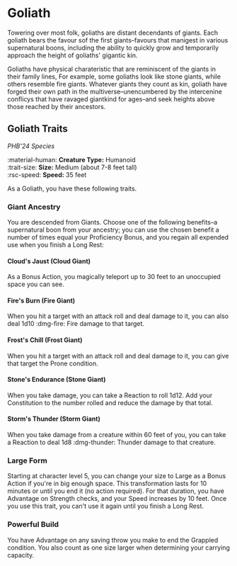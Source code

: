 # Goliath

Towering over most folk, goliaths are distant decendants of giants. Each goliath bears the favour sof the first giants–favours that manigest in various supernatural boons, including the ability to quickly grow and temporarily approach the height of goliaths' gigantic kin.

Goliaths have physical charateristic that are reminiscent of the giants in their family lines, For example, some goliaths look like stone giants, while others resemble fire giants. Whatever giants they count as kin, goliath have forged their own path in the multiverse–unencumbered by the intercenine conflicys that have ravaged giantkind for ages–and seek heights above those reached by their ancestors.

## Goliath Traits

*PHB'24 Species*

:material-human: **Creature Type:** Humanoid  
:trait-size: **Size:**  Medium (about 7-8 feet tall)  
:rsc-speed: **Speed:** 35 feet

As a Goliath, you have these following traits. 

### Giant Ancestry

You are descended from Giants. Choose one of the following benefits–a supernatural boon from your ancestry; you can use the chosen benefit a number of times equal your Proficiency Bonus, and you regain all expended use when you finish a Long Rest:

#### Cloud's Jaust (Cloud Giant)

As a Bonus Action, you magically teleport up to 30 feet to an unoccupied space you can see.

#### Fire's Burn (Fire Giant)

When you hit a target with an attack roll and deal damage to it, you can also deal 1d10 :dmg-fire: Fire damage to that target.

#### Frost's Chill (Frost Giant)

When you hit a target with an attack roll and deal damage to it, you can give that target the Prone condition.

#### Stone's Endurance (Stone Giant)

When you take damage, you can take a Reaction to roll 1d12. Add your Constitution to the number rolled and reduce the damage by that total.

#### Storm's Thunder (Storm Giant)

When you take damage from a creature within 60 feet of you, you can take a Reaction to deal 1d8 :dmg-thunder: Thunder damage to that creature.

### Large Form

Starting at character level 5, you can change your size to Large as a Bonus Action if you're in big enough space. This transformation lasts for 10 minutes or until you end it (no action required). For that duration, you have Advantage on Strength checks, and your Speed increases by 10 feet. Once you use this trait, you can't use it again until you finish a Long Rest.

### Powerful Build

You have Advantage on any saving throw you make to end the Grappled condition. You also count as one size larger when determining your carrying capacity.